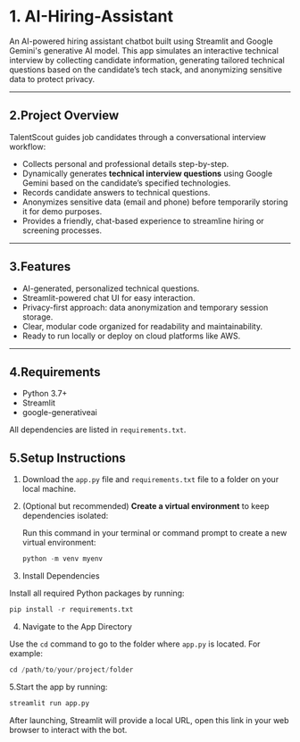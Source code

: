 # 1. AI-Hiring-Assistant
An AI-powered hiring assistant chatbot built using Streamlit and Google Gemini's generative AI model. This app simulates an interactive technical interview by collecting candidate information, generating tailored technical questions based on the candidate’s tech stack, and anonymizing sensitive data to protect privacy.

---

## 2.Project Overview

TalentScout guides job candidates through a conversational interview workflow:

- Collects personal and professional details step-by-step.
- Dynamically generates **technical interview questions** using Google Gemini based on the candidate’s specified technologies.
- Records candidate answers to technical questions.
- Anonymizes sensitive data (email and phone) before temporarily storing it for demo purposes.
- Provides a friendly, chat-based experience to streamline hiring or screening processes.

---

## 3.Features

- AI-generated, personalized technical questions.
- Streamlit-powered chat UI for easy interaction.
- Privacy-first approach: data anonymization and temporary session storage.
- Clear, modular code organized for readability and maintainability.
- Ready to run locally or deploy on cloud platforms like AWS.

---

##  4.Requirements

- Python 3.7+
- Streamlit
- google-generativeai

All dependencies are listed in `requirements.txt`.


## 5.**Setup Instructions**
1. Download the `app.py` file and `requirements.txt` file to a folder on your local machine.

2. (Optional but recommended) **Create a virtual environment** to keep dependencies isolated:
 


   Run this command in your terminal or command prompt to create a new virtual environment:
   ```python
   python -m venv myenv
   ```
3. Install Dependencies

Install all required Python packages by running:
```python
pip install -r requirements.txt
```

4. Navigate to the App Directory

Use the `cd` command to go to the folder where `app.py` is located. For example:
```python
cd /path/to/your/project/folder
```
5.Start the app by running:
```python
streamlit run app.py
```
After launching, Streamlit will provide a local URL, open this link in your web browser to interact with the bot.
